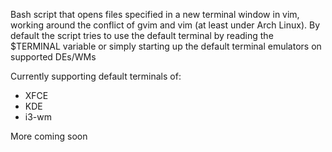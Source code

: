 Bash script that opens files specified in a new terminal window in vim, working around the conflict of gvim and vim (at least under Arch Linux).
By default the script tries to use the default terminal by reading the $TERMINAL variable or simply starting up the default terminal emulators on supported DEs/WMs

Currently supporting default terminals of:
- XFCE
- KDE
- i3-wm

More coming soon
